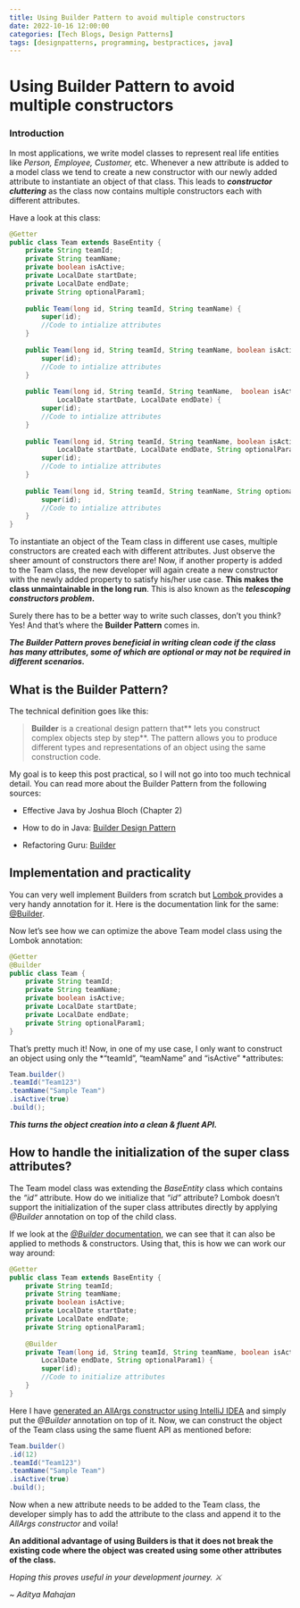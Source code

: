 ```yaml
---
title: Using Builder Pattern to avoid multiple constructors
date: 2022-10-16 12:00:00
categories: [Tech Blogs, Design Patterns]
tags: [designpatterns, programming, bestpractices, java]
---
```


# Using Builder Pattern to avoid multiple constructors

### Introduction

In most applications, we write model classes to represent real life entities like *Person, Employee, Customer,* etc. Whenever a new attribute is added to a model class we tend to create a new constructor with our newly added attribute to instantiate an object of that class. This leads to ***constructor cluttering*** as the class now contains multiple constructors each with different attributes.

Have a look at this class:

```java
@Getter
public class Team extends BaseEntity {
	private String teamId;
	private String teamName;
	private boolean isActive;
	private LocalDate startDate;
	private LocalDate endDate;
	private String optionalParam1;
	
	public Team(long id, String teamId, String teamName) {
		super(id);
		//Code to intialize attributes
	}
	
	public Team(long id, String teamId, String teamName, boolean isActive) {
		super(id);
		//Code to intialize attributes
	}
	
	public Team(long id, String teamId, String teamName,  boolean isActive, 
		    LocalDate startDate, LocalDate endDate) {
		super(id);
		//Code to intialize attributes
	}
	
	public Team(long id, String teamId, String teamName, boolean isActive, 
		    LocalDate startDate, LocalDate endDate, String optionalParam1) {
		super(id);
		//Code to intialize attributes
	}
	
	public Team(long id, String teamId, String teamName, String optionalParam1) {
		super(id);
		//Code to intialize attributes
	}
}

```

To instantiate an object of the Team class in different use cases, multiple constructors are created each with different attributes. Just observe the sheer amount of constructors there are! Now, if another property is added to the Team class, the new developer will again create a new constructor with the newly added property to satisfy his/her use case. **This makes the class unmaintainable in the long run**. This is also known as the ***telescoping constructors problem*.**

Surely there has to be a better way to write such classes, don’t you think? Yes! And that’s where the **Builder Pattern** comes in.

***The Builder Pattern proves beneficial in writing clean code if the class has many attributes, some of which are optional or may not be required in different scenarios.***

## What is the Builder Pattern?

The technical definition goes like this:
> **Builder** is a creational design pattern that** lets you construct complex objects step by step**. The pattern allows you to produce different types and representations of an object using the same construction code.

My goal is to keep this post practical, so I will not go into too much technical detail. You can read more about the Builder Pattern from the following sources:

* Effective Java by Joshua Bloch (Chapter 2)

* How to do in Java: [Builder Design Pattern](https://howtodoinjava.com/design-patterns/creational/builder-pattern-in-java/)

* Refactoring Guru: [Builder](https://refactoring.guru/design-patterns/builder)

## Implementation and practicality

You can very well implement Builders from scratch but [Lombok ](https://projectlombok.org/)provides a very handy annotation for it. Here is the documentation link for the same: [@Builder](https://projectlombok.org/features/Builder).

Now let’s see how we can optimize the above Team model class using the Lombok annotation:

```java
@Getter
@Builder
public class Team {
	private String teamId;
	private String teamName;
	private boolean isActive;
	private LocalDate startDate;
	private LocalDate endDate;
	private String optionalParam1;
}
```

That’s pretty much it! Now, in one of my use case, I only want to construct an object using only the *“teamId”, “teamName” and “isActive” *attributes:

```java
Team.builder()
.teamId("Team123")
.teamName("Sample Team")
.isActive(true)
.build();
```

***This turns the object creation into a clean & fluent API.***

## How to handle the initialization of the super class attributes?

The Team model class was extending the *BaseEntity* class which contains the *“id”* attribute. How do we initialize that *“id”* attribute? Lombok doesn’t support the initialization of the super class attributes directly by applying *@Builder* annotation on top of the child class.

If we look at the [*@Builder* documentation](https://projectlombok.org/features/Builder), we can see that it can also be applied to methods & constructors. Using that, this is how we can work our way around:

```java
@Getter
public class Team extends BaseEntity {
	private String teamId;
	private String teamName;
	private boolean isActive;
	private LocalDate startDate;
	private LocalDate endDate;
	private String optionalParam1;
	
	@Builder
	private Team(long id, String teamId, String teamName, boolean isActive, LocalDate startDate,
		LocalDate endDate, String optionalParam1) {
		super(id);
		//Code to initialize attributes
	}
}
```

Here I have [generated an AllArgs constructor using IntelliJ IDEA](https://www.jetbrains.com/idea/guide/tips/generate-getters-and-setters/) and simply put the *@Builder* annotation on top of it. Now, we can construct the object of the Team class using the same fluent API as mentioned before:

```java
Team.builder()
.id(12)
.teamId("Team123")
.teamName("Sample Team")
.isActive(true)
.build();
```

Now when a new attribute needs to be added to the Team class, the developer simply has to add the attribute to the class and append it to the *AllArgs constructor* and voila!

**An additional advantage of using Builders is that it does not break the existing code where the object was created using some other attributes of the class.**

*Hoping this proves useful in your development journey. ⚔️*

*~ Aditya Mahajan*
